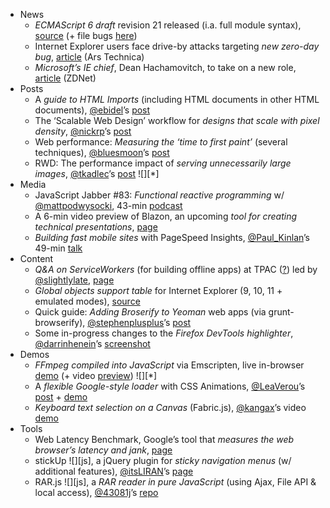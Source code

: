  - News
   - *ECMAScript 6 draft* revision 21 released (i.a. full module syntax), [source](https://twitter.com/awbjs/status/398908247282708480) (+ file bugs [here](https://twitter.com/awbjs/status/398911718186704896))
   - Internet Explorer users face drive-by attacks targeting *new zero-day bug*, [article](http://arstechnica.com/security/2013/11/internet-explorer-users-face-drive-by-attacks-targeting-new-0day-bug/) (Ars Technica)
   - *Microsoft’s IE chief*, Dean Hachamovitch, to take on a new role, [article](http://www.zdnet.com/microsofts-ie-chief-to-take-on-a-new-role-7000023055/) (ZDNet)
 - Posts
   - A *guide to HTML Imports* (including HTML documents in other HTML documents), [@ebidel]()’s [post](http://www.html5rocks.com/en/tutorials/webcomponents/imports/)
   - The ‘Scalable Web Design’ workflow for *designs that scale with pixel density*, [@nickrp]()’s [post](http://blog.teamtreehouse.com/scalable-web-design)
   - Web performance: *Measuring the ‘time to first paint’* (several techniques), [@bluesmoon]()’s [post](http://www.lognormal.com/blog/2013/11/11/calculating-first-paint/)
   - RWD: The performance impact of *serving unnecessarily large images*, [@tkadlec]()’s [post](http://timkadlec.com/2013/11/why-we-need-responsive-images-part-deux/) ![][*]
 - Media
   - JavaScript Jabber #83: *Functional reactive programming* w/ [@mattpodwysocki](), 43-min [podcast](http://javascriptjabber.com/083-jsj-frp-and-rxjs-with-matthew-podwysocki/)
   - A 6-min video preview of Blazon, an upcoming *tool for creating technical presentations*, [page](https://presentboldly.com/)
   - *Building fast mobile sites* with PageSpeed Insights, [@Paul_Kinlan]()’s 49-min [talk](http://youtu.be/8E-KIy3MZ7s)
 - Content
   - *Q&A on ServiceWorkers* (for building offline apps) at TPAC ([?](http://www.w3.org/2013/11/TPAC/)) led by [@slightlylate](), [page](http://www.w3.org/2013/11/11-webapps-minutes.html#item10)
   - *Global objects support table* for Internet Explorer (9, 10, 11 + emulated modes), [source](https://twitter.com/ieanswers/status/397957364185198592)
   - Quick guide: *Adding Broserify to Yeoman* web apps (via grunt-browserify), [@stephenplusplus]()’s [post](http://stephenplusplus.github.io/me-but-you/#11-10-2013-smash-browserify-into-yeoman)
   - Some in-progress changes to the *Firefox DevTools highlighter*, [@darrinhenein]()’s [screenshot](https://twitter.com/darrinhenein/status/399969382430150657)
 - Demos
   - *FFmpeg compiled into JavaScript* via Emscripten, live in-browser [demo](http://devcomo.2013.nodeknockout.com/) (+ video [preview](http://youtu.be/Eo09nZADnUs)) ![][*]
   - A *flexible Google-style loader* with CSS Animations, [@LeaVerou]()’s [post](http://lea.verou.me/2013/11/flexible-google-style-loader-with-css/) + [demo](http://dabblet.com/gist/7387255)
   - *Keyboard text selection on a Canvas* (Fabric.js), [@kangax]()’s video [demo](https://twitter.com/kangax/status/399930850160427009)
 - Tools
   - Web Latency Benchmark, Google’s tool that *measures the web browser’s latency and jank*, [page](http://google.github.io/latency-benchmark/)
   - stickUp ![][js], a jQuery plugin for *sticky navigation menus* (w/ additional features), [@itsLIRAN]()’s [page](http://lirancohen.github.io/stickUp/)
   - RAR.js ![][js], a *RAR reader in pure JavaScript* (using Ajax, File API & local access), [@43081j]()’s [repo](https://github.com/43081j/rar.js)

